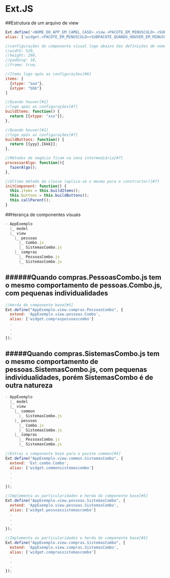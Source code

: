 Ext.JS
=

##Estrutura de um arquivo de view

```javascript
Ext.define('<NOME_DO_APP_EM_CAMEL_CASE>.view.<PACOTE_EM_MINUSCULO>.<SUBPACOTE_QUANDO_HOUVER_EM_MINUSCULO>.<CLASSE_DO_COMPONENTE_EM_CAMEL_CASE>', {
alias: ['widget.<PACOTE_EM_MINUSCULO><SUBPACOTE_QUANDO_HOUVER_EM_MINUSCULO><CLASSE_DO_COMPONENTE_EM_MINUSCULO>'],

//configurações do componente visual logo abaixo das definições de nome
//width: 520,
//height: 290,
//padding: 10,
//frame: true,

//Items logo após as configurações[#6]
items: [
  {xtype: "aaa"},
  {xtype: "bbb"}
]

//Quando houver[#1]
//logo após as configurações[#7]
buildItems: function() {
  return [{xtype: "xxx"}];
},

//Quando houver[#1]
//logo após as configurações[#7]
buildButtons: function() {
  return [{yyy},{kkk}];
},

//Métodos de negócio ficam na zona intermediária[#7]
processarAlgo: function(){
  fazerAlgo();
},

//Ultimo método da classe (aplica-se o mesmo para o constructor)[#7]
initComponent: function() {
  this.items = this.buildItems();
  this.buttons = this.buildButtons();
  this.callParent();
}
```

##Herança de componentes visuais
```javascript
- AppExemplo
  |_ model
  |_ view
    |_ pessoas
      |_ Combo.js
      |_ SistemasCombo.js
    |_ compras
      |_ PessoasCombo.js
      |_ SistemasCombo.js
```

######Quando compras.PessoasCombo.js tem o mesmo comportamento de pessoas.Combo.js, com pequenas individualidades
-
```javascript
//Herda do componente base[#5]
Ext.define("AppExemplo.view.compras.PessoasCombo", {
  extend: 'AppExemplo.view.pessoas.Combo',
  alias: ['widget.compraspessoascombo']
  .
  .
  .
});
```

#####Quando compras.SistemasCombo.js tem o mesmo comportamento de pessoas.SistemasCombo.js, com pequenas individualidades, porém SistemasCombo é de outra natureza
-

```javascript
- AppExemplo
  |_ model
  |_ view
    |_ common
      |_ SistemasCombo.js
    |_ pessoas
      |_ Combo.js
      |_ SistemasCombo.js
    |_ compras
      |_ PessoasCombo.js
      |_ SistemasCombo.js
      
//Extrai o componente base para o pacote common[#5]
Ext.define("AppExemplo.view.common.SistemasCombo", {
  extend: 'Ext.combo.Combo',
  alias: ['widget.commonsistemascombo']
  .
  .
  .
});

//Implementa as particularidades e herda do componente base[#5]
Ext.define("AppExemplo.view.pessoas.SistemasCombo", {
  extend: 'AppExemplo.view.pessoas.SistemasCombo',
  alias: ['widget.pessoassistemascombo']
  .
  .
  .
});

//Implementa as particularidades e herda do componente base[#5]
Ext.define("AppExemplo.view.compras.SistemasCombo", {
  extend: 'AppExemplo.view.compras.SistemasCombo',
  alias: ['widget.comprassistemascombo']
  .
  .
  .
});
```
